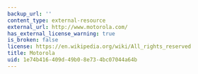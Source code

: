 ```yaml
---
backup_url: ''
content_type: external-resource
external_url: http://www.motorola.com/
has_external_license_warning: true
is_broken: false
license: https://en.wikipedia.org/wiki/All_rights_reserved
title: Motorola
uid: 1e74b416-409d-49b0-8e73-4bc07044a64b
---
```

